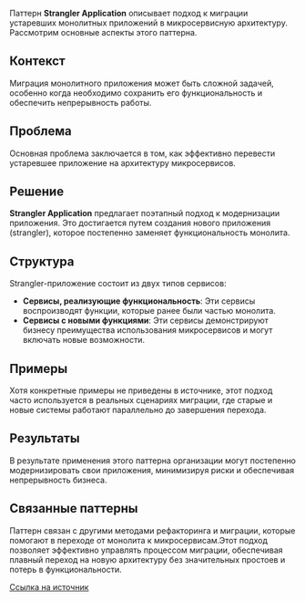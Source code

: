 Паттерн **Strangler Application** описывает подход к миграции устаревших монолитных приложений в микросервисную архитектуру. Рассмотрим основные аспекты этого паттерна.

## Контекст

Миграция монолитного приложения может быть сложной задачей, особенно когда необходимо сохранить его функциональность и обеспечить непрерывность работы.

## Проблема

Основная проблема заключается в том, как эффективно перевести устаревшее приложение на архитектуру микросервисов.

## Решение

**Strangler Application** предлагает поэтапный подход к модернизации приложения. Это достигается путем создания нового приложения (strangler), которое постепенно заменяет функциональность монолита.

## Структура

Strangler-приложение состоит из двух типов сервисов:

- **Сервисы, реализующие функциональность**: Эти сервисы воспроизводят функции, которые ранее были частью монолита.
- **Сервисы с новыми функциями**: Эти сервисы демонстрируют бизнесу преимущества использования микросервисов и могут включать новые возможности.

## Примеры

Хотя конкретные примеры не приведены в источнике, этот подход часто используется в реальных сценариях миграции, где старые и новые системы работают параллельно до завершения перехода.

## Результаты

В результате применения этого паттерна организации могут постепенно модернизировать свои приложения, минимизируя риски и обеспечивая непрерывность бизнеса.

## Связанные паттерны

Паттерн связан с другими методами рефакторинга и миграции, которые помогают в переходе от монолита к микросервисам.Этот подход позволяет эффективно управлять процессом миграции, обеспечивая плавный переход на новую архитектуру без значительных простоев и потерь в функциональности.

[Ссылка на источник](https://microservices.io/patterns/refactoring/strangler-application.html)